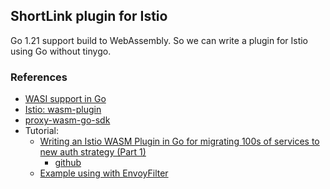 ## ShortLink plugin for Istio

Go 1.21 support build to WebAssembly. So we can write a plugin for Istio using Go without tinygo.

### References

- [WASI support in Go](https://go.dev/blog/wasi)
- [Istio: wasm-plugin](https://istio.io/latest/docs/reference/config/proxy_extensions/wasm-plugin/)
- [proxy-wasm-go-sdk](https://github.com/tetratelabs/proxy-wasm-go-sdk)
- Tutorial:
  - [Writing an Istio WASM Plugin in Go for migrating 100s of services to new auth strategy (Part 1)](https://zendesk.engineering/writing-an-istio-wasm-plugin-in-go-for-migrating-100s-of-services-to-new-auth-strategy-part-1-cd551e1455d7)
    - [github](https://github.com/henders/writing-an-envoy-wasm-plugin)
  - [Example using with EnvoyFilter](https://gitverse.ru/kozlov.a.e/wasm-gofunc/content/master/conf/envoy_filter.yml)
